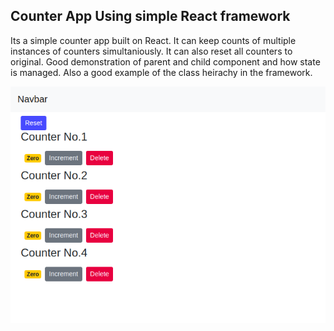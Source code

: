 ## Counter App Using simple React framework

Its a simple counter app built on React. It can keep counts of multiple instances of counters simultaniously. It can also reset all counters to original. Good demonstration of parent and child component and how state is managed. Also a good example of the class heirachy in the framework. 

![alt text](https://github.com/siam132/Counter-App/blob/master/Counter-App.png)

